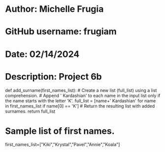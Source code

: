 # Author: Michelle Frugia
# GitHub username: frugiam
# Date: 02/14/2024
# Description: Project 6b

def add_surname(first_names_list):
    # Create a new list (full_list) using a list comprehension.
    # Append ' Kardashian' to each name in the input list only if the name starts with the letter 'K'.
    full_list = [name+' Kardashian' for name in first_names_list if name[0] == 'K']
    # Return the resulting list with added surnames.
    return full_list

# Sample list of first names.
first_names_list=["Kiki","Krystal","Pavel","Annie","Koala"]
